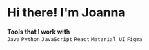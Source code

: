 # Hi there! I'm Joanna

**Tools that I work with** \
`Java` `Python` `JavaScript` `React` `Material UI` `Figma`
